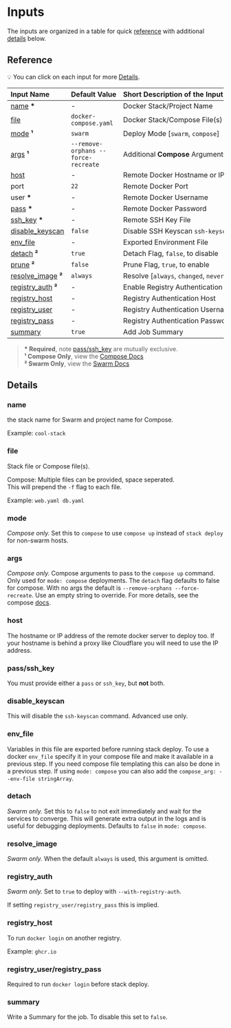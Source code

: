 # Inputs

The inputs are organized in a table for quick [reference](#reference) with additional [details](#details) below.

## Reference

💡 You can click on each input for more [Details](#details).

| Input&nbsp;Name                               | Default&nbsp;Value                  | Short&nbsp;Description&nbsp;of&nbsp;the&nbsp;Input&nbsp;Value |
| :-------------------------------------------- | :---------------------------------- | :------------------------------------------------------------ |
| [name](#name) **\***                          | -                                   | Docker Stack/Project Name                                     |
| [file](#file)                                 | `docker-compose.yaml`               | Docker Stack/Compose File(s)                                  |
| [mode](#mode) **¹**                           | `swarm`                             | Deploy Mode [`swarm`, `compose`]                              |
| [args](#args) **¹**                           | `--remove-orphans --force-recreate` | Additional **Compose** Arguments                              |
| [host](#host)                                 | -                                   | Remote Docker Hostname or IP                                  |
| port                                          | `22`                                | Remote Docker Port                                            |
| user **\***                                   | -                                   | Remote Docker Username                                        |
| [pass](#pass-ssh-key) **\***                  | -                                   | Remote Docker Password                                        |
| [ssh_key](#pass-ssh-key) **\***               | -                                   | Remote SSH Key File                                           |
| [disable_keyscan](#disable-keyscan)           | `false`                             | Disable SSH Keyscan `ssh-keyscan`                             |
| [env_file](#env_-ile)                         | -                                   | Exported Environment File                                     |
| [detach](#detach) **²**                       | `true`                              | Detach Flag, `false`, to disable                              |
| [prune](#prune) **²**                         | `false`                             | Prune Flag, `true`, to enable                                 |
| [resolve_image](#resolve-image) **²**         | `always`                            | Resolve [`always`, `changed`, `never`]                        |
| [registry_auth](#registry-auth) **²**         | -                                   | Enable Registry Authentication                                |
| [registry_host](#registry-host)               | -                                   | Registry Authentication Host                                  |
| [registry_user](#registry-user-registry-pass) | -                                   | Registry Authentication Username                              |
| [registry_pass](#registry-user-registry-pass) | -                                   | Registry Authentication Password                              |
| [summary](#summary)                           | `true`                              | Add Job Summary                                               |

> **\* Required**, note [pass/ssh_key](#pass-ssh-key) are mutually exclusive.  
> **¹ Compose Only**, view the [Compose Docs](https://docs.docker.com/reference/cli/docker/compose/up/)  
> **² Swarm Only**, view the [Swarm Docs](https://docs.docker.com/reference/cli/docker/stack/deploy/)

## Details

### name

the stack name for Swarm and project name for Compose.

Example: `cool-stack`

### file

Stack file or Compose file(s).

Compose: Multiple files can be provided, space seperated.  
This will prepend the `-f` flag to each file.

Example: `web.yaml db.yaml`

### mode

_Compose only._ Set this to `compose` to use `compose up` instead of `stack deploy` for non-swarm hosts.

### args

_Compose only._ Compose arguments to pass to the `compose up` command. Only used for `mode: compose` deployments.
The `detach` flag defaults to false for compose. With no args the default is `--remove-orphans --force-recreate`.
Use an empty string to override. For more details, see the compose
[docs](https://docs.docker.com/reference/cli/docker/compose/up/).

### host

The hostname or IP address of the remote docker server to deploy too.
If your hostname is behind a proxy like Cloudflare you will need to use the IP address.

### pass/ssh_key

You must provide either a `pass` or `ssh_key`, but **not** both.

### disable_keyscan

This will disable the `ssh-keyscan` command. Advanced use only.

### env_file

Variables in this file are exported before running stack deploy.
To use a docker `env_file` specify it in your compose file and make it available in a previous step.
If you need compose file templating this can also be done in a previous step.
If using `mode: compose` you can also add the `compose_arg: --env-file stringArray`.

### detach

_Swarm only._ Set this to `false` to not exit immediately and wait for the services to converge.
This will generate extra output in the logs and is useful for debugging deployments.
Defaults to `false` in `mode: compose`.

### resolve_image

_Swarm only._ When the default `always` is used, this argument is omitted.

### registry_auth

_Swarm only._ Set to `true` to deploy with `--with-registry-auth`.

If setting `registry_user/registry_pass` this is implied.

### registry_host

To run `docker login` on another registry.

Example: `ghcr.io`

### registry_user/registry_pass

Required to run `docker login` before stack deploy.

### summary

Write a Summary for the job. To disable this set to `false`.
